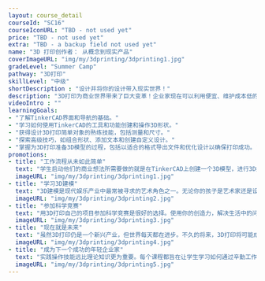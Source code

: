 ```yaml
---
layout: course_detail
courseId: "SC16"
courseIconURL: "TBD - not used yet"
price: "TBD - not used yet"
extra: "TBD - a backup field not used yet"
name: "3D 打印创作者： 从概念到现实产品"
coverImageURL: "img/my/3dprinting/3dprinting1.jpg"
gradeLevel: "Summer Camp"
pathway: "3D打印"
skillLevel: "中级"
shortDescription : "设计并将你的设计带入现实世界！"
description: "3D打印为商业世界带来了巨大变革！企业家现在可以利用便宜、维护成本低的制造业务。设计师现在可以使用适合他们办公空间的软件和机械设计、测试并发布自己的产品。在这个夏令营中，学生将通过使用TinkerCAD网站学习3D建模的基础知识，然后使用我们的3D打印技术打印他们自己的设计。"
videoIntro : ""
learningGoals:
- "了解TinkerCAD界面和导航的基础。"
- "学习如何使用TinkerCAD的工具和功能创建和操作3D形状。"
- "获得设计3D打印简单对象的熟练技能，包括测量和尺寸。"
- "探索高级技巧，如组合形状、添加文本和创建自定义设计。"
- "掌握为3D打印准备3D模型的过程，包括以适合的格式导出文件和优化设计以确保打印成功。"
promotions:
- title: "工作流程从未如此简单"
  text: "学生启动他们的商业想法所需要做的就是在TinkerCAD上创建一个3D模型，进行3D打印，然后迭代设计。轻而易举！"
  imageURL: "img/my/3dprinting/3dprinting1.jpg"
- title: "学习3D建模"
  text: "3D建模是现代娱乐产业中最常被寻求的艺术角色之一。无论你的孩子是艺术家还是设计师，学习3D建模将大有帮助！"
  imageURL: "img/my/3dprinting/3dprinting2.jpg"
- title: "参加科学竞赛"
  text: "用3D打印自己的项目参加科学竞赛是很好的选择。使用你的创造力，解决生活中的问题，进行实验，发布项目，为大学申请打下基础。"
  imageURL: "img/my/3dprinting/3dprinting3.jpg"
- title: "现在就是未来"
  text: "虽然3D打印仍是一个新兴产业，但世界每天都在进步。不久的将来，3D打印将可能成为消费者可以轻松做到的事情。学会利用这一新趋势是成为企业家的关键之一。"
  imageURL: "img/my/3dprinting/3dprinting4.jpg"
- title: "成为下一个成功的年轻企业家"
  text: "实践操作技能远比理论知识更为重要。每个课程都旨在让学生学习如何通过辛勤工作，将一个项目的想法变为现实。这些挑战期间培养出来的是年轻的小企业家。"
  imageURL: "img/my/3dprinting/3dprinting5.jpg"
---
```

